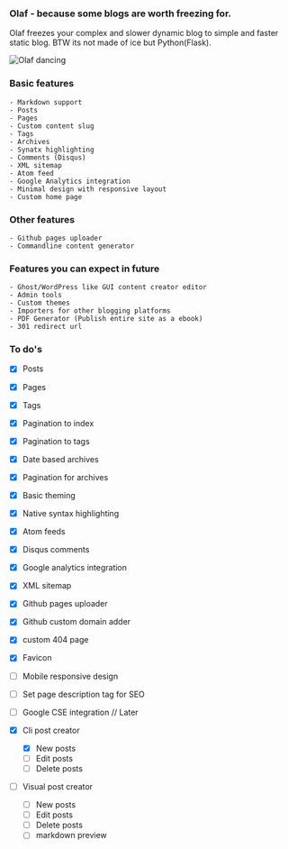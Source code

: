 ### Olaf - because some blogs are worth freezing for.

Olaf freezes your complex and slower dynamic blog to simple and faster static blog. BTW its not made of ice but Python(Flask).

![Olaf dancing](https://raw.githubusercontent.com/vividvilla/olaf/master/static/img/olaf.gif "Olaf")

### Basic features
	- Markdown support
	- Posts
	- Pages
	- Custom content slug
	- Tags
	- Archives
	- Synatx highlighting
	- Comments (Disqus)
	- XML sitemap
	- Atom feed
	- Google Analytics integration
	- Minimal design with responsive layout
	- Custom home page

### Other features
	- Github pages uploader
	- Commandline content generator

### Features you can expect in future
	- Ghost/WordPress like GUI content creator editor
	- Admin tools
	- Custom themes
	- Importers for other blogging platforms
	- PDF Generator (Publish entire site as a ebook)
	- 301 redirect url

### To do's

- [x] Posts
- [x] Pages
- [x] Tags
- [x] Pagination to index
- [x] Pagination to tags
- [x] Date based archives
- [x] Pagination for archives
- [x] Basic theming
- [x] Native syntax highlighting
- [x] Atom feeds
- [x] Disqus comments
- [x] Google analytics integration
- [x] XML sitemap
- [x] Github pages uploader
- [x] Github custom domain adder
- [x] custom 404 page
- [x] Favicon
- [ ] Mobile responsive design
- [ ] Set page description tag for SEO
- [ ] Google CSE integration // Later

- [x] Cli post creator
	- [x] New posts
	- [ ] Edit posts
	- [ ] Delete posts

- [ ] Visual post creator
	- [ ] New posts
	- [ ] Edit posts
	- [ ] Delete posts
	- [ ] markdown preview
